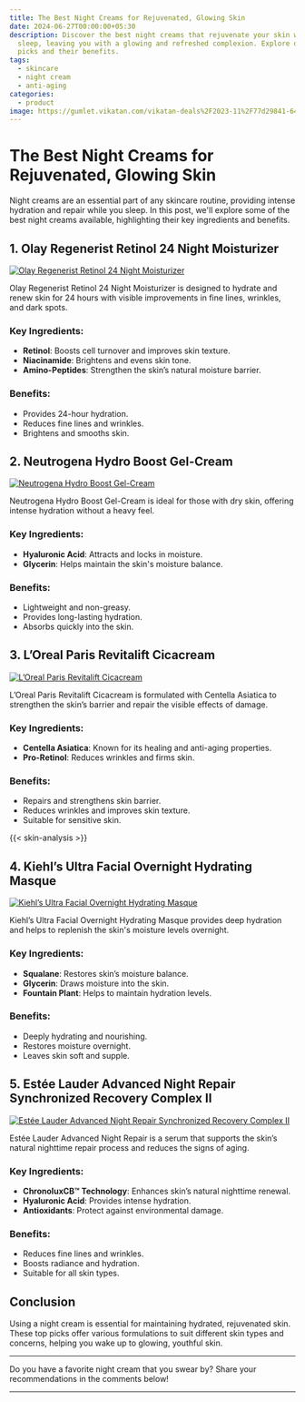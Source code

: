 ```yaml
---
title: The Best Night Creams for Rejuvenated, Glowing Skin
date: 2024-06-27T00:00:00+05:30
description: Discover the best night creams that rejuvenate your skin while you
  sleep, leaving you with a glowing and refreshed complexion. Explore our top
  picks and their benefits.
tags:
  - skincare
  - night cream
  - anti-aging
categories:
  - product
image: https://gumlet.vikatan.com/vikatan-deals%2F2023-11%2F77d29841-64b4-4e9c-8d18-70a55ed8db69%2Fbest_night_creams_1__1_.png?auto=format%2Ccompress&format=webp&w=400&dpr=1
---
```



# The Best Night Creams for Rejuvenated, Glowing Skin

Night creams are an essential part of any skincare routine, providing intense hydration and repair while you sleep. In this post, we'll explore some of the best night creams available, highlighting their key ingredients and benefits.

## 1. **Olay Regenerist Retinol 24 Night Moisturizer**

[![Olay Regenerist Retinol 24 Night Moisturizer](https://i5.walmartimages.com/seo/Olay-Regenerist-Retinol-24-Night-Moisturizer-Cream-Fragrance-Free-1-7-Fl-Oz_2185132a-2302-4c4f-ae1d-782832833ae4.b1aeae198a1ee839b9c87e2f088c421d.jpeg)](https://www.walmart.com/ip/Olay-Regenerist-Retinol-24-Night-Moisturizer-Cream-Fragrance-Free-1-7-Fl-Oz/5095352986)

Olay Regenerist Retinol 24 Night Moisturizer is designed to hydrate and renew skin for 24 hours with visible improvements in fine lines, wrinkles, and dark spots.

### Key Ingredients:
- **Retinol**: Boosts cell turnover and improves skin texture.
- **Niacinamide**: Brightens and evens skin tone.
- **Amino-Peptides**: Strengthen the skin’s natural moisture barrier.

### Benefits:
- Provides 24-hour hydration.
- Reduces fine lines and wrinkles.
- Brightens and smooths skin.

## 2. **Neutrogena Hydro Boost Gel-Cream**

[![Neutrogena Hydro Boost Gel-Cream](https://i5.walmartimages.ca/images/Enlarge/963/215/999999-62600963215.jpg?odnHeight=612&odnWidth=612&odnBg=FFFFFF)](https://www.walmart.ca/en/ip/neutrogena-hydroboost-facial-gel-cream-with-hyaluronic-acid-hydrating-face-moisturizer-dermatologist-recommended-one-size/6000192034944)

Neutrogena Hydro Boost Gel-Cream is ideal for those with dry skin, offering intense hydration without a heavy feel.

### Key Ingredients:
- **Hyaluronic Acid**: Attracts and locks in moisture.
- **Glycerin**: Helps maintain the skin's moisture balance.

### Benefits:
- Lightweight and non-greasy.
- Provides long-lasting hydration.
- Absorbs quickly into the skin.

## 3. **L’Oreal Paris Revitalift Cicacream**

[![L’Oreal Paris Revitalift Cicacream](https://i5.walmartimages.com/seo/L-Oreal-Paris-Revitalift-Cicacream-Anti-Wrinkle-Skin-Barrier-Repair-1-7-fl-oz_b702f203-42c6-41f5-bdbc-70b0a50591a6_1.995bd87dfadb1b2b2993ed43d35350d5.jpeg?odnHeight=2000&odnWidth=2000&odnBg=FFFFFF)](https://www.walmart.com/ip/L-Oreal-Paris-Revitalift-Cicacream-Anti-Wrinkle-Skin-Barrier-Repair-1-7-fl-oz/519350834)

L’Oreal Paris Revitalift Cicacream is formulated with Centella Asiatica to strengthen the skin’s barrier and repair the visible effects of damage.

### Key Ingredients:
- **Centella Asiatica**: Known for its healing and anti-aging properties.
- **Pro-Retinol**: Reduces wrinkles and firms skin.

### Benefits:
- Repairs and strengthens skin barrier.
- Reduces wrinkles and improves skin texture.
- Suitable for sensitive skin.

{{< skin-analysis >}}

## 4. **Kiehl’s Ultra Facial Overnight Hydrating Masque**

[![Kiehl’s Ultra Facial Overnight Hydrating Masque](https://i5.walmartimages.com/seo/Kiehl-s-Ultra-Facial-Overnight-Hydrating-Face-Mask-4-2-Oz_8942b52a-2746-4bb0-b727-55e30cc83b0f_1.0571986caaad1627fac67da8ec0b5dd2.jpeg?odnHeight=2000&odnWidth=2000&odnBg=FFFFFF)](https://www.walmart.com/ip/Kiehl-s-Ultra-Facial-Overnight-Hydrating-Face-Mask-4-2-Oz/167788821)

Kiehl’s Ultra Facial Overnight Hydrating Masque provides deep hydration and helps to replenish the skin's moisture levels overnight.

### Key Ingredients:
- **Squalane**: Restores skin’s moisture balance.
- **Glycerin**: Draws moisture into the skin.
- **Fountain Plant**: Helps to maintain hydration levels.

### Benefits:
- Deeply hydrating and nourishing.
- Restores moisture overnight.
- Leaves skin soft and supple.

## 5. **Estée Lauder Advanced Night Repair Synchronized Recovery Complex II**

[![Estée Lauder Advanced Night Repair Synchronized Recovery Complex II](https://i5.walmartimages.com/asr/069a047d-9e7d-4bc5-8b94-7e098d5382ab.160c9ef12ed3b6cb796c4f317a397df6.jpeg?odnHeight=640&odnWidth=640&odnBg=FFFFFF)](https://www.walmart.com/ip/Estee-Lauder-Advanced-Night-Repair-Synchronized-Recovery-Complex-II-1-Oz/211518268)

Estée Lauder Advanced Night Repair is a serum that supports the skin’s natural nighttime repair process and reduces the signs of aging.

### Key Ingredients:
- **ChronoluxCB™ Technology**: Enhances skin’s natural nighttime renewal.
- **Hyaluronic Acid**: Provides intense hydration.
- **Antioxidants**: Protect against environmental damage.

### Benefits:
- Reduces fine lines and wrinkles.
- Boosts radiance and hydration.
- Suitable for all skin types.

## Conclusion

Using a night cream is essential for maintaining hydrated, rejuvenated skin. These top picks offer various formulations to suit different skin types and concerns, helping you wake up to glowing, youthful skin.

---

Do you have a favorite night cream that you swear by? Share your recommendations in the comments below!

---
